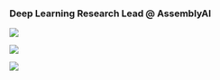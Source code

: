 ### Deep Learning Research Lead @ AssemblyAI


[![](https://github-readme-stats.vercel.app/api?username=deepconsc&count_private=true)](https://github.com/deepconsc)  
  
  [![](https://github-readme-stats.vercel.app/api/top-langs/?username=deepconsc&count_private=true&layout=compact)](https://github.com/deepconsc)  

![](https://raw.githubusercontent.com/deepconsc/github-stats/master/generated/overview.svg#gh-light-mode-only)
